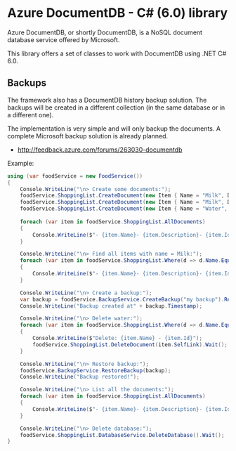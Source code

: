 # Azure DocumentDB - C# (6.0) library

Azure DocumentDB, or shortly DocumentDB, is a NoSQL document database service offered by Microsoft. 

This library offers a set of classes to work with DocumentDB using .NET C# 6.0. 

## Backups

The framework also has a DocumentDB history backup solution. The backups will be created in a different collection (in the same database or in a different one). 

The implementation is very simple and will only backup the documents. A complete Microsoft backup solution is already planned.
- http://feedback.azure.com/forums/263030-documentdb

Example:

```csharp
using (var foodService = new FoodService())
{
    Console.WriteLine("\n> Create some documents:");
    foodService.ShoppingList.CreateDocument(new Item { Name = "Milk", Description = "Skimmed milk" }).Wait();
    foodService.ShoppingList.CreateDocument(new Item { Name = "Milk", Description = "Whole milk" }).Wait();
    foodService.ShoppingList.CreateDocument(new Item { Name = "Water", Description = "Mineral" }).Wait();
    
    foreach (var item in foodService.ShoppingList.AllDocuments)
    {
        Console.WriteLine($"- {item.Name}- {item.Description}- {item.Id}");
    }

    Console.WriteLine("\n> Find all items with name = Milk:");
    foreach (var item in foodService.ShoppingList.Where(d => d.Name.Equals("Milk")))
    {
        Console.WriteLine($"- {item.Name}- {item.Description}- {item.Id}");
    }

    Console.WriteLine("\n> Create a backup:");
    var backup = foodService.BackupService.CreateBackup("my backup").Result;
    Console.WriteLine("Backup created at" + backup.Timestamp);

    Console.WriteLine("\n> Delete water:");
    foreach (var item in foodService.ShoppingList.Where(d => d.Name.Equals("Water")))
    {
        Console.WriteLine($"Delete: {item.Name} - {item.Id}");
        foodService.ShoppingList.DeleteDocument(item.SelfLink).Wait();
    }

    Console.WriteLine("\n> Restore backup:");
    foodService.BackupService.RestoreBackup(backup);
    Console.WriteLine("Backup restored!");

    Console.WriteLine("\n> List all the documents:");
    foreach (var item in foodService.ShoppingList.AllDocuments)
    {
        Console.WriteLine($"- {item.Name}- {item.Description}- {item.Id}");
    }

    Console.WriteLine("\n> Delete database:");
    foodService.ShoppingList.DatabaseService.DeleteDatabase().Wait();
}
 ```
